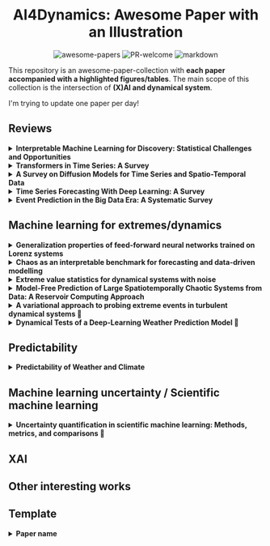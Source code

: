 <div align="center">

# AI4Dynamics: Awesome Paper with an Illustration

<a><img alt="awesome-papers" src="https://img.shields.io/badge/awesome-papers-green"></a>
<a><img alt="PR-welcome" src="https://img.shields.io/badge/PR-welcome-blue"></a>
<a><img alt="markdown" src="https://img.shields.io/badge/markdown-purple"></a>

</div>

This repository is an awesome-paper-collection with **each paper accompanied with a highlighted figures/tables**. The main scope of this collection is the intersection of **(X)AI and dynamical system**. 

I'm trying to update one paper per day!

## Reviews
<!----------------------------------------------------------------------->
<details>
<!-- Unfold text -->
  <summary><b>Interpretable Machine Learning for Discovery: Statistical Challenges and Opportunities</b></summary>
<!-- Tags -->
  <img alt="review" src="https://img.shields.io/badge/review-green">
  <img alt="xai" src="https://img.shields.io/badge/xai-red">  
<!-- Illustration -->
  <a><img alt="illustration" src="illustrations\Genevera2024.png"></a>
</details>
<!----------------------------------------------------------------------->

<!----------------------------------------------------------------------->
<details>
<!-- Unfold text -->
    <summary><b>Transformers in Time Series: A Survey</b></summary>
<!-- Tags -->
    <img alt="machine learning" src="https://img.shields.io/badge/machine_learning-blue">
    <img alt="review" src="https://img.shields.io/badge/review-green">
<!-- Illustration -->
    <a><img alt="illustration" src="illustrations\Qingsong2022_1.png"></a>
    <a><img alt="illustration" src="illustrations\Qingsong2022_2.png"></a>
</details>
<!----------------------------------------------------------------------->

<!----------------------------------------------------------------------->
<details>
<!-- Unfold text -->
    <summary><b>A Survey on Diffusion Models for Time Series and Spatio-Temporal Data</b></summary>
<!-- Tags -->
    <img alt="machine learning" src="https://img.shields.io/badge/machine_learning-blue">
    <img alt="review" src="https://img.shields.io/badge/review-green">
<!-- Illustration -->
    <a><img alt="illustration" src="illustrations\Yiyuan2024.png"></a>
</details>
<!----------------------------------------------------------------------->

<!----------------------------------------------------------------------->
<details>
<!-- Unfold text -->
    <summary><b>Time Series Forecasting With Deep Learning: A Survey</b></summary>
<!-- Tags -->
    <img alt="review" src="https://img.shields.io/badge/review-green">
<!-- Illustration -->
    <a><img alt="illustration" src="illustrations\Bryan2020_1.png"></a>
    <a><img alt="illustration" src="illustrations\Bryan2020_2.png"></a>
</details>
<!----------------------------------------------------------------------->


<!----------------------------------------------------------------------->
<details>
<!-- Unfold text -->
    <summary><b>Event Prediction in the Big Data Era: A Systematic Survey</b></summary>
<!-- Tags -->
    <img alt="review" src="https://img.shields.io/badge/review-green">
<!-- Illustration -->
    <p>Check datasets and code: https://cs.emory.edu/~lzhao41/projects/event_prediction_site/</p>
</details>
<!----------------------------------------------------------------------->








## Machine learning for extremes/dynamics
<!----------------------------------------------------------------------->
<details>
<!-- Unfold text -->
    <summary><b>Generalization properties of feed-forward neural networks trained on Lorenz systems</b></summary>
<!-- Tags -->
    <img alt="dynamical system" src="https://img.shields.io/badge/dynamical_system-purple">
    <img alt="machine learning" src="https://img.shields.io/badge/machine_learning-blue">
    <img alt="analysis" src="https://img.shields.io/badge/analysis-yellow">
<!-- Illustration -->
    <a><img alt="illustration" src="illustrations\Sebastian2019.png"></a>
</details>
<!----------------------------------------------------------------------->

<!----------------------------------------------------------------------->
<details>
<!-- Unfold text -->
    <summary><b>Chaos as an interpretable benchmark for forecasting and data-driven modelling</b></summary>
<!-- Tags -->
    <img alt="dynamical system" src="https://img.shields.io/badge/dynamical_system-purple">
    <img alt="machine learning" src="https://img.shields.io/badge/machine_learning-blue">
    <img alt="dataset" src="https://img.shields.io/badge/dataset-darkred">
    <p>see also: <b>Model scale versus domain knowledge in statistical forecasting of chaotic systems</b></p>
<!-- Illustration -->
    <a><img alt="illustration" src="illustrations\William2023.png"></a>
</details>
<!----------------------------------------------------------------------->

<!----------------------------------------------------------------------->
<details>
<!-- Unfold text -->
    <summary><b>Extreme value statistics for dynamical systems with noise</b></summary>
<!-- Tags -->
    <img alt="dynamical system" src="https://img.shields.io/badge/dynamical_system-purple">
    <img alt="method" src="https://img.shields.io/badge/method-orange">
    <img alt="extreme" src="https://img.shields.io/badge/extreme-lightseagreen">
<!-- Illustration -->
    <a><img alt="illustration" src="illustrations\davide2013.png"></a>
</details>
<!----------------------------------------------------------------------->

<!----------------------------------------------------------------------->
<details>
<!-- Unfold text -->
    <summary><b>Model-Free Prediction of Large Spatiotemporally Chaotic Systems from Data: A Reservoir Computing Approach</b></summary>
<!-- Tags -->
    <img alt="dynamical system" src="https://img.shields.io/badge/dynamical_system-purple">
    <img alt="machine learning" src="https://img.shields.io/badge/machine_learning-blue">
    <img alt="predictability" src="https://img.shields.io/badge/predictability-cadetblue">
<!-- Illustration -->
    <a><img alt="illustration" src="illustrations\Jaideep2018.png"></a>
</details>
<!----------------------------------------------------------------------->

<!----------------------------------------------------------------------->
<details>
<!-- Unfold text -->
    <summary><b>A variational approach to probing extreme events in turbulent dynamical systems &#128209</b></summary>
<!-- Tags -->
    <img alt="dynamical system" src="https://img.shields.io/badge/dynamical_system-purple">
    <img alt="extreme" src="https://img.shields.io/badge/extreme-lightseagreen">
<!-- Illustration -->
    <a><img alt="illustration" src="illustrations\Mohammad2017_1.png"></a>
    <a><img alt="illustration" src="illustrations\Mohammad2017_2.png"></a>
</details>
<!----------------------------------------------------------------------->

<!----------------------------------------------------------------------->
<details>
<!-- Unfold text -->
    <summary><b>Dynamical Tests of a Deep-Learning Weather Prediction Model &#128209</b></summary>
<!-- Tags -->
    <img alt="dynamical system" src="https://img.shields.io/badge/dynamical_system-purple">
    <img alt="machine learning" src="https://img.shields.io/badge/machine_learning-blue">
<!-- Illustration -->
    <a><img alt="illustration" src="illustrations\Gregory2024_1.png"></a>
    <a><img alt="illustration" src="illustrations\Gregory2024_2.png"></a>
</details>
<!----------------------------------------------------------------------->







## Predictability
<!----------------------------------------------------------------------->
<details>
<!-- Unfold text -->
    <summary><b>Predictability of Weather and Climate</b></summary>
<!-- Tags -->
    <img alt="dynamical system" src="https://img.shields.io/badge/dynamical_system-purple">
    <img alt="predictability" src="https://img.shields.io/badge/predictability-cadetblue">
<!-- Illustration -->
    <a><img alt="illustration" src="illustrations\Krishnamurthy2019.png"></a>
</details>
<!----------------------------------------------------------------------->


## Machine learning uncertainty / Scientific machine learning
<!----------------------------------------------------------------------->
<details>
<!-- Unfold text -->
    <summary><b>Uncertainty quantification in scientific machine learning: Methods, metrics, and comparisons &#128209</b></summary>
<!-- Tags -->
    <img alt="machine learning" src="https://img.shields.io/badge/machine_learning-blue">
    <img alt="uncertainty" src="https://img.shields.io/badge/uncertainty-firebrick">
<!-- Illustration -->
    <a><img alt="illustration" src="illustrations\Apostolos2023_1.png"></a>
    <a><img alt="illustration" src="illustrations\Apostolos2023_2.png"></a>
</details>
<!----------------------------------------------------------------------->






## XAI










## Other interesting works






















## Template
<!----------------------------------------------------------------------->
<details>
<!-- Unfold text -->
    <summary><b>Paper name</b></summary>
<!-- Tags -->
    <img alt="dynamical system" src="https://img.shields.io/badge/dynamical_system-purple">
    <img alt="predictability" src="https://img.shields.io/badge/predictability-cadetblue">
<!-- Illustration -->
    <a><img alt="illustration" src="illustrations\Genevera2024.png"></a>
</details>
<!----------------------------------------------------------------------->



<!-- 
Bookmark: &#128209

## Taxonomy

![review](https://img.shields.io/badge/review-green)
<img alt="review" src="https://img.shields.io/badge/review-green">

![method](https://img.shields.io/badge/method-orange)
<img alt="method" src="https://img.shields.io/badge/method-orange">

![analysis](https://img.shields.io/badge/analysis-yellow)
<img alt="analysis" src="https://img.shields.io/badge/analysis-yellow">

![machine learning](https://img.shields.io/badge/machine_learning-blue)
<img alt="machine learning" src="https://img.shields.io/badge/machine_learning-blue">

![dynamical system](https://img.shields.io/badge/dynamical_system-purple)
<img alt="dynamical system" src="https://img.shields.io/badge/dynamical_system-purple">

![predictability](https://img.shields.io/badge/predictability-cadetblue)
<img alt="predictability" src="https://img.shields.io/badge/predictability-cadetblue">

![dataset](https://img.shields.io/badge/dataset-darkred)
<img alt="dataset" src="https://img.shields.io/badge/dataset-darkred">

![xai](https://img.shields.io/badge/xai-red)
<img alt="xai" src="https://img.shields.io/badge/xai-red">

![extreme](https://img.shields.io/badge/extreme-lightseagreen)
<img alt="extreme" src="https://img.shields.io/badge/extreme-lightseagreen">

<img alt="uncertainty" src="https://img.shields.io/badge/uncertainty-firebrick">
-->

